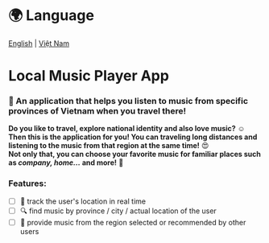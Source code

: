 # 🌍 Language
[English](README.md) | [Việt Nam](README.vn.md)

# Local Music Player App

### 🚀 An application that helps you listen to music from specific provinces of Vietnam when you travel there!

**Do you like to travel, explore national identity and also love music?** ☺️ <br>
**Then this is the application for you! You can traveling long distances and listening to the music from that region at the same time!** 😍 <br>
**Not only that, you can choose your favorite music for familiar places such as *company, home...* and more!** 👀 <br>

### Features:
- [ ] 📍 track the user's location in real time
- [ ] 🔍 find music by province / city / actual location of the user
- [ ] 🎵 provide music from the region selected or recommended by other users
